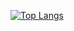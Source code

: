 [![Top Langs](https://github-readme-stats.vercel.app/api/top-langs/?username=Han325&langs_count=5&layout=compact&theme=dark)](https://github.com/anuraghazra/github-readme-stats)
<!-- [![Anurag's GitHub stats](https://github-readme-stats.vercel.app/api?username=Han325&show_icons=true&theme=dark)](https://github.com/anuraghazra/github-readme-stats) -->
